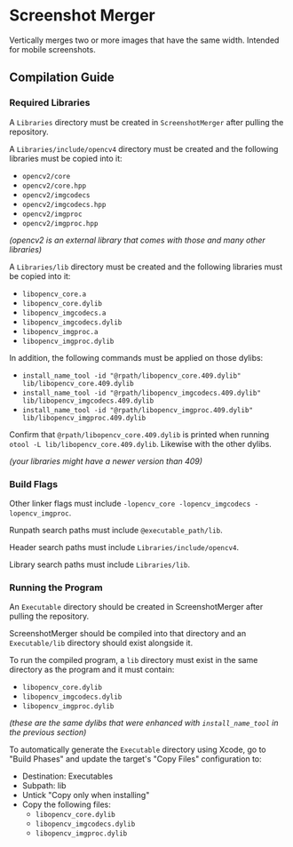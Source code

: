 # Screenshot Merger

Vertically merges two or more images that have the same width. Intended for mobile screenshots.

## Compilation Guide

### Required Libraries

A `Libraries` directory must be created in `ScreenshotMerger` after pulling the repository.

A `Libraries/include/opencv4` directory must be created and the following libraries must be copied into it:
  - `opencv2/core`
  - `opencv2/core.hpp`
  - `opencv2/imgcodecs`
  - `opencv2/imgcodecs.hpp`
  - `opencv2/imgproc`
  - `opencv2/imgproc.hpp`

_(opencv2 is an external library that comes with those and many other libraries)_

A `Libraries/lib` directory must be created and the following libraries must be copied into it:
  - `libopencv_core.a`
  - `libopencv_core.dylib`
  - `libopencv_imgcodecs.a`
  - `libopencv_imgcodecs.dylib`
  - `libopencv_imgproc.a`
  - `libopencv_imgproc.dylib`

In addition, the following commands must be applied on those dylibs:
  - `install_name_tool -id "@rpath/libopencv_core.409.dylib" lib/libopencv_core.409.dylib`
  - `install_name_tool -id "@rpath/libopencv_imgcodecs.409.dylib" lib/libopencv_imgcodecs.409.dylib`
  - `install_name_tool -id "@rpath/libopencv_imgproc.409.dylib" lib/libopencv_imgproc.409.dylib`

Confirm that `@rpath/libopencv_core.409.dylib` is printed when running `otool -L lib/libopencv_core.409.dylib`.
Likewise with the other dylibs.

_(your libraries might have a newer version than 409)_

### Build Flags

Other linker flags must include `-lopencv_core -lopencv_imgcodecs -lopencv_imgproc`.

Runpath search paths must include `@executable_path/lib`.

Header search paths must include `Libraries/include/opencv4`.

Library search paths must include `Libraries/lib`.

### Running the Program

An `Executable` directory should be created in ScreenshotMerger after pulling the repository.

ScreenshotMerger should be compiled into that directory and an `Executable/lib` directory should exist alongside it.

To run the compiled program, a `lib` directory must exist in the same directory as the program and it must contain:
  - `libopencv_core.dylib`
  - `libopencv_imgcodecs.dylib`
  - `libopencv_imgproc.dylib`

_(these are the same dylibs that were enhanced with `install_name_tool` in the previous section)_

To automatically generate the `Executable` directory using Xcode, go to "Build Phases" and update the target's "Copy Files"
configuration to:
  - Destination: Executables
  - Subpath: lib
  - Untick "Copy only when installing"
  - Copy the following files:
    * `libopencv_core.dylib`
    * `libopencv_imgcodecs.dylib`
    * `libopencv_imgproc.dylib`

